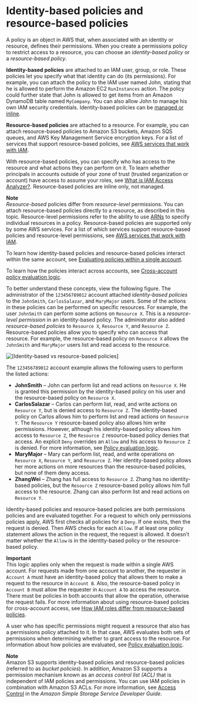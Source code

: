 # Identity\-based policies and resource\-based policies<a name="access_policies_identity-vs-resource"></a>

A policy is an object in AWS that, when associated with an identity or resource, defines their permissions\. When you create a permissions policy to restrict access to a resource, you can choose an *identity\-based policy* or a *resource\-based policy*\.

**Identity\-based policies** are attached to an IAM user, group, or role\. These policies let you specify what that identity can do \(its permissions\)\. For example, you can attach the policy to the IAM user named John, stating that he is allowed to perform the Amazon EC2 `RunInstances` action\. The policy could further state that John is allowed to get items from an Amazon DynamoDB table named `MyCompany`\. You can also allow John to manage his own IAM security credentials\. Identity\-based policies can be [managed or inline](access_policies_managed-vs-inline.md)\.

**Resource\-based policies** are attached to a resource\. For example, you can attach resource\-based policies to Amazon S3 buckets, Amazon SQS queues, and AWS Key Management Service encryption keys\. For a list of services that support resource\-based policies, see [AWS services that work with IAM](reference_aws-services-that-work-with-iam.md)\.

With resource\-based policies, you can specify who has access to the resource and what actions they can perform on it\. To learn whether principals in accounts outside of your zone of trust \(trusted organization or account\) have access to assume your roles, see [What is IAM Access Analyzer?](https://docs.aws.amazon.com/IAM/latest/UserGuide/what-is-access-analyzer.html)\. Resource\-based policies are inline only, not managed\.

**Note**  
*Resource\-based* policies differ from *resource\-level* permissions\. You can attach resource\-based policies directly to a resource, as described in this topic\. Resource\-level permissions refer to the ability to use [ARNs](reference_identifiers.md#identifiers-arns) to specify individual resources in a policy\. Resource\-based policies are supported only by some AWS services\. For a list of which services support resource\-based policies and resource\-level permissions, see [AWS services that work with IAM](reference_aws-services-that-work-with-iam.md)\.

To learn how identity\-based policies and resource\-based policies interact within the same account, see [Evaluating policies within a single account](reference_policies_evaluation-logic.md#policy-eval-basics)\.

To learn how the policies interact across accounts, see [Cross\-account policy evaluation logic](reference_policies_evaluation-logic-cross-account.md)\.

To better understand these concepts, view the following figure\. The administrator of the `123456789012` account attached *identity\-based policies* to the `JohnSmith`, `CarlosSalazar`, and `MaryMajor` users\. Some of the actions in these policies can be performed on specific resources\. For example, the user `JohnSmith` can perform some actions on `Resource X`\. This is a *resource\-level permission* in an identity\-based policy\. The administrator also added *resource\-based policies* to `Resource X`, `Resource Y`, and `Resource Z`\. Resource\-based policies allow you to specify who can access that resource\. For example, the resource\-based policy on `Resource X` allows the `JohnSmith` and `MaryMajor` users list and read access to the resource\.

![\[Identity-based vs resource-based policies\]](http://docs.aws.amazon.com/IAM/latest/UserGuide/images/Types_of_Permissions.diagram.png)

The `123456789012` account example allows the following users to perform the listed actions:
+ **JohnSmith** – John can perform list and read actions on `Resource X`\. He is granted this permission by the identity\-based policy on his user and the resource\-based policy on `Resource X`\.
+ **CarlosSalazar** – Carlos can perform list, read, and write actions on `Resource Y`, but is denied access to `Resource Z`\. The identity\-based policy on Carlos allows him to perform list and read actions on `Resource Y`\. The `Resource Y` resource\-based policy also allows him write permissions\. However, although his identity\-based policy allows him access to `Resource Z`, the `Resource Z` resource\-based policy denies that access\. An explicit `Deny` overrides an `Allow` and his access to `Resource Z` is denied\. For more information, see [Policy evaluation logic](reference_policies_evaluation-logic.md)\. 
+ **MaryMajor** – Mary can perform list, read, and write operations on `Resource X`, `Resource Y`, and `Resource Z`\. Her identity\-based policy allows her more actions on more resources than the resource\-based policies, but none of them deny access\.
+ **ZhangWei** – Zhang has full access to `Resource Z`\. Zhang has no identity\-based policies, but the `Resource Z` resource\-based policy allows him full access to the resource\. Zhang can also perform list and read actions on `Resource Y`\.

Identity\-based policies and resource\-based policies are both permissions policies and are evaluated together\. For a request to which only permissions policies apply, AWS first checks all policies for a `Deny`\. If one exists, then the request is denied\. Then AWS checks for each `Allow`\. If at least one policy statement allows the action in the request, the request is allowed\. It doesn't matter whether the `Allow` is in the identity\-based policy or the resource\-based policy\.

**Important**  
This logic applies only when the request is made within a single AWS account\. For requests made from one account to another, the requester in `Account A` must have an identity\-based policy that allows them to make a request to the resource in `Account B`\. Also, the resource\-based policy in `Account B` must allow the requester in `Account A` to access the resource\. There must be policies in both accounts that allow the operation, otherwise the request fails\. For more information about using resource\-based policies for cross\-account access, see [How IAM roles differ from resource\-based policies](id_roles_compare-resource-policies.md)\.

A user who has specific permissions might request a resource that also has a permissions policy attached to it\. In that case, AWS evaluates both sets of permissions when determining whether to grant access to the resource\. For information about how policies are evaluated, see [Policy evaluation logic](reference_policies_evaluation-logic.md)\. 

**Note**  
Amazon S3 supports identity\-based policies and resource\-based policies \(referred to as *bucket policies*\)\. In addition, Amazon S3 supports a permission mechanism known as an *access control list \(ACL\)* that is independent of IAM policies and permissions\. You can use IAM policies in combination with Amazon S3 ACLs\. For more information, see [Access Control](https://docs.aws.amazon.com/AmazonS3/latest/dev/UsingAuthAccess.html) in the *Amazon Simple Storage Service Developer Guide*\. 
